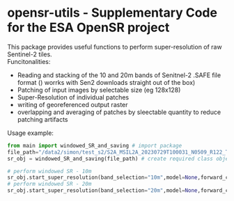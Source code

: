 # opensr-utils - Supplementary Code for the ESA OpenSR project
This package provides useful functions to perform super-resolution of raw Sentinel-2 tiles.  
Funcitonalities:
- Reading and stacking of the 10 and 20m bands of Senitnel-2 .SAFE file format () worrks with Sen2 downloads straight out of the box)
- Patching of input images by selectable size (eg 128x128)
- Super-Resolution of individual patches
- writing of georeferenced output raster
- overlapping and averaging of patches by sleectable quantity to reduce patching artifacts

Usage example:
```python
from main import windowed_SR_and_saving # import package
file_path="/data2/simon/test_s2/S2A_MSIL2A_20230729T100031_N0509_R122_T33TUG_20230729T134559.SAFE/" # define unzipped folder ,ocation of .SAFE format
sr_obj = windowed_SR_and_saving(file_path) # create required class object

# perform windowed SR - 10m
sr_obj.start_super_resolution(band_selection="10m",model=None,forward_call="forward")
# perform windowed SR - 20m
sr_obj.start_super_resolution(band_selection="20m",model=None,forward_call="forward")
```
